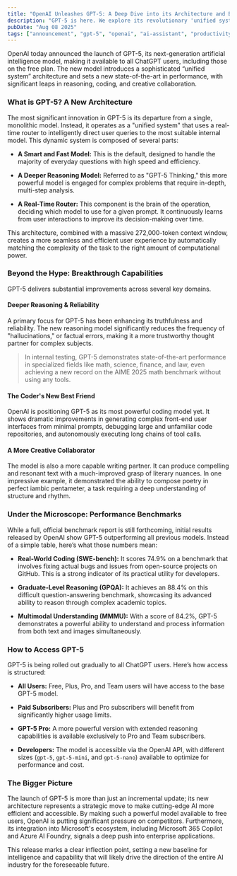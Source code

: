 ```yaml
---
title: "OpenAI Unleashes GPT-5: A Deep Dive into its Architecture and Breakthrough Capabilities"
description: "GPT-5 is here. We explore its revolutionary 'unified system' architecture, analyze its state-of-the-art performance, and break down what its new capabilities mean for the future of AI."
pubDate: "Aug 08 2025"
tags: ["announcement", "gpt-5", "openai", "ai-assistant", "productivity"]
---
```


OpenAI today announced the launch of GPT-5, its next-generation artificial intelligence model, making it available to all ChatGPT users, including those on the free plan. The new model introduces a sophisticated “unified system” architecture and sets a new state-of-the-art in performance, with significant leaps in reasoning, coding, and creative collaboration.

### What is GPT-5? A New Architecture

The most significant innovation in GPT-5 is its departure from a single, monolithic model. Instead, it operates as a "unified system" that uses a real-time router to intelligently direct user queries to the most suitable internal model. This dynamic system is composed of several parts:

*   **A Smart and Fast Model:** This is the default, designed to handle the majority of everyday questions with high speed and efficiency.

*   **A Deeper Reasoning Model:** Referred to as "GPT-5 Thinking," this more powerful model is engaged for complex problems that require in-depth, multi-step analysis.

*   **A Real-Time Router:** This component is the brain of the operation, deciding which model to use for a given prompt. It continuously learns from user interactions to improve its decision-making over time.

This architecture, combined with a massive 272,000-token context window, creates a more seamless and efficient user experience by automatically matching the complexity of the task to the right amount of computational power.

### Beyond the Hype: Breakthrough Capabilities

GPT-5 delivers substantial improvements across several key domains.

#### Deeper Reasoning & Reliability

A primary focus for GPT-5 has been enhancing its truthfulness and reliability. The new reasoning model significantly reduces the frequency of "hallucinations," or factual errors, making it a more trustworthy thought partner for complex subjects.

> In internal testing, GPT-5 demonstrates state-of-the-art performance in specialized fields like math, science, finance, and law, even achieving a new record on the AIME 2025 math benchmark without using any tools.

#### The Coder's New Best Friend

OpenAI is positioning GPT-5 as its most powerful coding model yet. It shows dramatic improvements in generating complex front-end user interfaces from minimal prompts, debugging large and unfamiliar code repositories, and autonomously executing long chains of tool calls.

#### A More Creative Collaborator

The model is also a more capable writing partner. It can produce compelling and resonant text with a much-improved grasp of literary nuances. In one impressive example, it demonstrated the ability to compose poetry in perfect iambic pentameter, a task requiring a deep understanding of structure and rhythm.

### Under the Microscope: Performance Benchmarks

While a full, official benchmark report is still forthcoming, initial results released by OpenAI show GPT-5 outperforming all previous models. Instead of a simple table, here’s what those numbers mean:

*   **Real-World Coding (SWE-bench):** It scores 74.9% on a benchmark that involves fixing actual bugs and issues from open-source projects on GitHub. This is a strong indicator of its practical utility for developers.

*   **Graduate-Level Reasoning (GPQA):** It achieves an 88.4% on this difficult question-answering benchmark, showcasing its advanced ability to reason through complex academic topics.

*   **Multimodal Understanding (MMMU):** With a score of 84.2%, GPT-5 demonstrates a powerful ability to understand and process information from both text and images simultaneously.

### How to Access GPT-5

GPT-5 is being rolled out gradually to all ChatGPT users. Here’s how access is structured:

*   **All Users:** Free, Plus, Pro, and Team users will have access to the base GPT-5 model.

*   **Paid Subscribers:** Plus and Pro subscribers will benefit from significantly higher usage limits.

*   **GPT-5 Pro:** A more powerful version with extended reasoning capabilities is available exclusively to Pro and Team subscribers.

*   **Developers:** The model is accessible via the OpenAI API, with different sizes (`gpt-5`, `gpt-5-mini`, and `gpt-5-nano`) available to optimize for performance and cost.

### The Bigger Picture

The launch of GPT-5 is more than just an incremental update; its new architecture represents a strategic move to make cutting-edge AI more efficient and accessible. By making such a powerful model available to free users, OpenAI is putting significant pressure on competitors. Furthermore, its integration into Microsoft's ecosystem, including Microsoft 365 Copilot and Azure AI Foundry, signals a deep push into enterprise applications.

This release marks a clear inflection point, setting a new baseline for intelligence and capability that will likely drive the direction of the entire AI industry for the foreseeable future.
